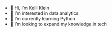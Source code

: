 - 👋 Hi, I’m Kelli Klein
- 👀 I’m interested in data analytics
- 🌱 I’m currently learning Python
- 💞️ I’m looking to expand my knowledge in tech

<!---
kelli-j-klein/kelli-j-klein is a ✨ special ✨ repository because its `README.md` (this file) appears on your GitHub profile.
You can click the Preview link to take a look at your changes.
--->
